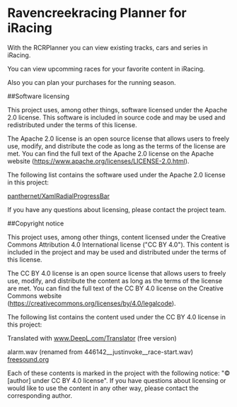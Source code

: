 # Ravencreekracing Planner for iRacing
With the RCRPlanner you can view existing tracks, cars and series in iRacing. 

You can view upcomming races for your favorite content in iRacing.

Also you can plan your purchases for the running season. 



##Software licensing

This project uses, among other things, software licensed under the Apache 2.0 license. This software is included in source code and may be used and redistributed under the terms of this license.

The Apache 2.0 license is an open source license that allows users to freely use, modify, and distribute the code as long as the terms of the license are met. You can find the full text of the Apache 2.0 license on the Apache website (https://www.apache.org/licenses/LICENSE-2.0.html).

The following list contains the software used under the Apache 2.0 license in this project:

[panthernet/XamlRadialProgressBar](https://github.com/panthernet/XamlRadialProgressBar)

If you have any questions about licensing, please contact the project team.


##Copyright notice

This project uses, among other things, content licensed under the Creative Commons Attribution 4.0 International license ("CC BY 4.0"). This content is included in the project and may be used and distributed under the terms of this license.

The CC BY 4.0 license is an open source license that allows users to freely use, modify, and distribute the content as long as the terms of the license are met. You can find the full text of the CC BY 4.0 license on the Creative Commons website (https://creativecommons.org/licenses/by/4.0/legalcode).

The following list contains the content used under the CC BY 4.0 license in this project:

Translated with www.DeepL.com/Translator (free version)

alarm.wav (renamed from 446142__justinvoke__race-start.wav) [freesound.org](https://freesound.org/s/446142/)

Each of these contents is marked in the project with the following notice: "© [author] under CC BY 4.0 license". If you have questions about licensing or would like to use the content in any other way, please contact the corresponding author.